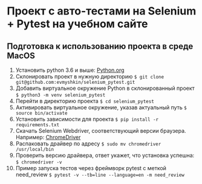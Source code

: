 # Проект с авто-тестами на Selenium + Pytest на учебном сайте

## Подготовка к использованию проекта в среде MacOS
1. Установить python 3.6 и выше: [Python.org](https://www.python.org/downloads/)
2. Склонировать проект в нужную директорию
`$ git clone git@github.com:evmyshkin/selenium_pytest.git`
3. Добавить виртуальное окружение Python в склонированный проект
`$ python3 -m venv selenium_pytest`
4. Перейти в директорию проекта
`$ cd selenium_pytest`
5. Активировать виртуальное окружение, указав актуальный путь
`$ source bin/activate`
6. Установить зависимости для проекта
`$ pip install -r requirements.txt`
7. Скачать Selenium Webdriver, соответствующий версии браузера. Например: [ChromeDriver](https://chromedriver.chromium.org/downloads)
8. Распаковать драйвер по адресу 
`$ sudo mv chromedriver /usr/local/bin`
9. Проверить версию драйвера, ответ укажет, что установка успешна:
`$ chromedriver -v`
10. Пример запуска тестов через фреймворк pytest с меткой need_review
`$ pytest -v --tb=line --language=en -m need_review`

